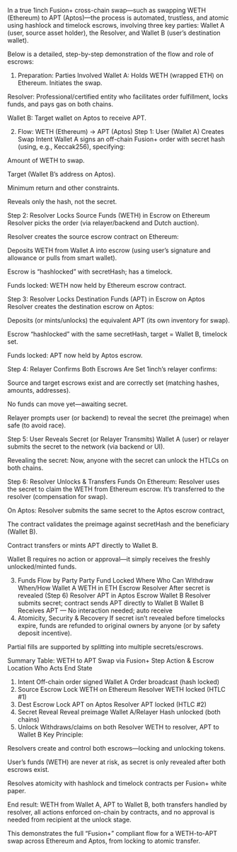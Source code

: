 In a true 1inch Fusion+ cross-chain swap—such as swapping WETH (Ethereum) to APT (Aptos)—the process is automated, trustless, and atomic using hashlock and timelock escrows, involving three key parties: Wallet A (user, source asset holder), the Resolver, and Wallet B (user’s destination wallet).

Below is a detailed, step-by-step demonstration of the flow and role of escrows:

1. Preparation: Parties Involved
Wallet A: Holds WETH (wrapped ETH) on Ethereum. Initiates the swap.

Resolver: Professional/certified entity who facilitates order fulfillment, locks funds, and pays gas on both chains.

Wallet B: Target wallet on Aptos to receive APT.

2. Flow: WETH (Ethereum) → APT (Aptos)
Step 1: User (Wallet A) Creates Swap Intent
Wallet A signs an off-chain Fusion+ order with secret hash (using, e.g., Keccak256), specifying:

Amount of WETH to swap.

Target (Wallet B’s address on Aptos).

Minimum return and other constraints.

Reveals only the hash, not the secret.

Step 2: Resolver Locks Source Funds (WETH) in Escrow on Ethereum
Resolver picks the order (via relayer/backend and Dutch auction).

Resolver creates the source escrow contract on Ethereum:

Deposits WETH from Wallet A into escrow (using user’s signature and allowance or pulls from smart wallet).

Escrow is “hashlocked” with secretHash; has a timelock.

Funds locked: WETH now held by Ethereum escrow contract.

Step 3: Resolver Locks Destination Funds (APT) in Escrow on Aptos
Resolver creates the destination escrow on Aptos:

Deposits (or mints/unlocks) the equivalent APT (its own inventory for swap).

Escrow “hashlocked” with the same secretHash, target = Wallet B, timelock set.

Funds locked: APT now held by Aptos escrow.

Step 4: Relayer Confirms Both Escrows Are Set
1inch’s relayer confirms:

Source and target escrows exist and are correctly set (matching hashes, amounts, addresses).

No funds can move yet—awaiting secret.

Relayer prompts user (or backend) to reveal the secret (the preimage) when safe (to avoid race).

Step 5: User Reveals Secret (or Relayer Transmits)
Wallet A (user) or relayer submits the secret to the network (via backend or UI).

Revealing the secret: Now, anyone with the secret can unlock the HTLCs on both chains.

Step 6: Resolver Unlocks & Transfers Funds
On Ethereum: Resolver uses the secret to claim the WETH from Ethereum escrow. It’s transferred to the resolver (compensation for swap).

On Aptos: Resolver submits the same secret to the Aptos escrow contract,

The contract validates the preimage against secretHash and the beneficiary (Wallet B).

Contract transfers or mints APT directly to Wallet B.

Wallet B requires no action or approval—it simply receives the freshly unlocked/minted funds.

3. Funds Flow by Party
Party	Fund Locked Where	Who Can Withdraw	When/How
Wallet A	WETH in ETH Escrow	Resolver	After secret is revealed (Step 6)
Resolver	APT in Aptos Escrow	Wallet B	Resolver submits secret; contract sends APT directly to Wallet B
Wallet B	Receives APT	—	No interaction needed; auto receive
4. Atomicity, Security & Recovery
If secret isn’t revealed before timelocks expire, funds are refunded to original owners by anyone (or by safety deposit incentive).

Partial fills are supported by splitting into multiple secrets/escrows.

Summary Table: WETH to APT Swap via Fusion+
Step	Action & Escrow Location	Who Acts	End State
1. Intent	Off-chain order signed	Wallet A	Order broadcast (hash locked)
2. Source Escrow	Lock WETH on Ethereum	Resolver	WETH locked (HTLC #1)
3. Dest Escrow	Lock APT on Aptos	Resolver	APT locked (HTLC #2)
4. Secret Reveal	Reveal preimage	Wallet A/Relayer	Hash unlocked (both chains)
5. Unlock	Withdraws/claims on both	Resolver	WETH to resolver, APT to Wallet B
Key Principle:

Resolvers create and control both escrows—locking and unlocking tokens.

User’s funds (WETH) are never at risk, as secret is only revealed after both escrows exist.

Resolves atomicity with hashlock and timelock contracts per Fusion+ white paper.

End result: WETH from Wallet A, APT to Wallet B, both transfers handled by resolver, all actions enforced on-chain by contracts, and no approval is needed from recipient at the unlock stage.

This demonstrates the full “Fusion+” compliant flow for a WETH-to-APT swap across Ethereum and Aptos, from locking to atomic transfer.
